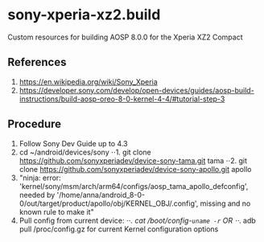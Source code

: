 # sony-xperia-xz2.build
Custom resources for building AOSP 8.0.0 for the Xperia XZ2 Compact

References
----------
1. https://en.wikipedia.org/wiki/Sony_Xperia
2. https://developer.sony.com/develop/open-devices/guides/aosp-build-instructions/build-aosp-oreo-8-0-kernel-4-4/#tutorial-step-3

Procedure
---------
1. Follow Sony Dev Guide up to 4.3
2. cd ~/android/devices/sony
⋅⋅1. git clone https://github.com/sonyxperiadev/device-sony-tama.git tama
⋅⋅2. git clone https://github.com/sonyxperiadev/device-sony-apollo.git apollo
3. "ninja: error: 'kernel/sony/msm/arch/arm64/configs/aosp_tama_apollo_defconfig', needed by '/home/anna/android_8-0-0/out/target/product/apollo/obj/KERNEL_OBJ/.config', missing and no known rule to make it"
4. Pull config from current device:
⋅⋅*. cat /boot/config-`uname -r`   OR
⋅⋅*. adb pull /proc/config.gz  for current Kernel configuration options
